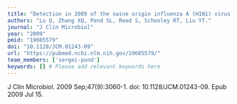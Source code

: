 ```yaml
---
title: "Detection in 2009 of the swine origin influenza A (H1N1) virus by a subtyping microarray"
authors: "Lu Q, Zhang XQ, Pond SL, Reed S, Schooley RT, Liu YT."
journal: "J Clin Microbiol"
year: "2009"
pmid: "19605579"
doi: "10.1128/JCM.01243-09"
url: "https://pubmed.ncbi.nlm.nih.gov/19605579/"
team_members: ['sergei-pond']
keywords: [] # Please add relevant keywords here
---
```

J Clin Microbiol. 2009 Sep;47(9):3060-1. doi: 10.1128/JCM.01243-09. Epub 2009 Jul 15.